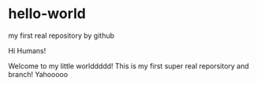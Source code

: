 # hello-world
my first real repository by github

Hi Humans!

Welcome to my little worlddddd! This is my first super real reporsitory and branch!
Yahooooo

